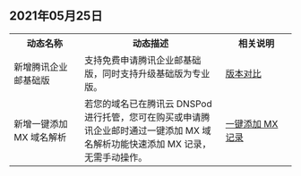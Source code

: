 
## 2021年05月25日
<table>
	<tr><th style="width: 25%;">动态名称</th><th style="width: 50%;">动态描述</th><th style="width: 25%;">相关说明</th></tr>
	<tr><td>新增腾讯企业邮基础版</td><td>支持免费申请腾讯企业邮基础版，同时支持升级基础版为专业版。
<td><a href="https://cloud.tencent.com/document/product/613/57914">版本对比</a></td></tr>
	<tr><td>新增一键添加 MX 域名解析</td><td>若您的域名已在腾讯云 DNSPod 进行托管，您可在购买或申请腾讯企业邮时通过一键添加 MX 域名解析功能快速添加 MX 记录，无需手动操作。
<td><a href="https://cloud.tencent.com/document/product/613/57920">一键添加 MX 记录</a></td></tr>
</table>
